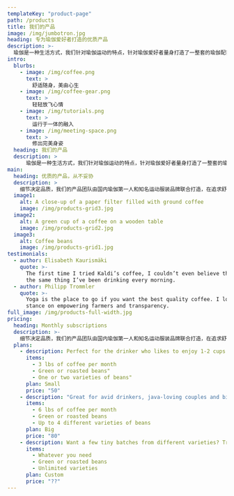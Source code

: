 ```yaml
---
templateKey: "product-page"
path: /products
title: 我们的产品
image: /img/jumbotron.jpg
heading: 专为瑜伽爱好者打造的优质产品
description: >-
  瑜伽是一种生活方式，我们针对瑜伽运动的特点，针对瑜伽爱好者量身打造了一整套的瑜伽配套产品，帮助大家更好的体验瑜伽运动，愉快生活，享受瑜伽。
intro:
  blurbs:
    - image: /img/coffee.png
      text: >
        舒适随身，美由心生
    - image: /img/coffee-gear.png
      text: >
        轻轻放飞心情
    - image: /img/tutorials.png
      text: >
        运行于一体的融入
    - image: /img/meeting-space.png
      text: >
        修出完美身姿
  heading: 我们的产品
  description: >
      瑜伽是一种生活方式，我们针对瑜伽运动的特点，针对瑜伽爱好者量身打造了一整套的瑜伽配套产品，帮助大家更好的体验瑜伽运动，愉快生活，享受瑜伽。
main:
  heading: 优质的产品，从不妥协
  description: >
    细节决定品质，我们的产品团队由国内瑜伽第一人和知名运动服装品牌联合打造，在追求舒适度的同时，更适合瑜伽运动，让爱好者更好的进行瑜伽运动，享受瑜伽带来的快乐。
  image1:
    alt: A close-up of a paper filter filled with ground coffee
    image: /img/products-grid3.jpg
  image2:
    alt: A green cup of a coffee on a wooden table
    image: /img/products-grid2.jpg
  image3:
    alt: Coffee beans
    image: /img/products-grid1.jpg
testimonials:
  - author: Elisabeth Kaurismäki
    quote: >-
      The first time I tried Kaldi’s coffee, I couldn’t even believe that was
      the same thing I’ve been drinking every morning.
  - author: Philipp Trommler
    quote: >-
      Yoga is the place to go if you want the best quality coffee. I love their
      stance on empowering farmers and transparency.
full_image: /img/products-full-width.jpg
pricing:
  heading: Monthly subscriptions
  description: >-
    细节决定品质，我们的产品团队由国内瑜伽第一人和知名运动服装品牌联合打造，在追求舒适度的同时，更适合瑜伽运动，让爱好者更好的进行瑜伽运动，享受瑜伽带来的快乐。
  plans:
    - description: Perfect for the drinker who likes to enjoy 1-2 cups per day.
      items:
        - 3 lbs of coffee per month
        - Green or roasted beans"
        - One or two varieties of beans"
      plan: Small
      price: "50"
    - description: "Great for avid drinkers, java-loving couples and bigger crowds"
      items:
        - 6 lbs of coffee per month
        - Green or roasted beans
        - Up to 4 different varieties of beans
      plan: Big
      price: "80"
    - description: Want a few tiny batches from different varieties? Try our custom plan
      items:
        - Whatever you need
        - Green or roasted beans
        - Unlimited varieties
      plan: Custom
      price: "??"
---
```


